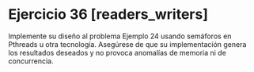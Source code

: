  # Ejercicio 36 [readers_writers]
 
Implemente su diseño al problema Ejemplo 24 usando semáforos en Pthreads u otra tecnología. Asegúrese de que su implementación genera los resultados deseados y no provoca anomalías de memoria ni de concurrencia.
    